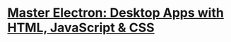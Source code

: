 #   [Master Electron: Desktop Apps with HTML, JavaScript & CSS](https://www.udemy.com/course/master-electron/)